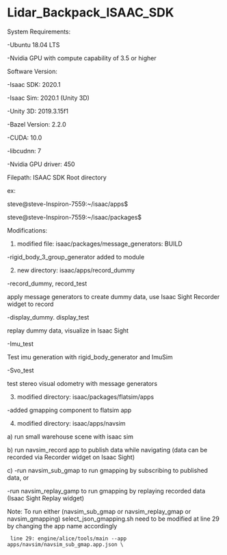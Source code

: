 # Lidar_Backpack_ISAAC_SDK

System  Requirements:

 -Ubuntu 18.04 LTS

 -Nvidia GPU with compute capability of 3.5 or higher




Software Version:

-Isaac SDK: 2020.1

-Isaac Sim: 2020.1 (Unity 3D)

-Unity 3D: 2019.3.15f1

-Bazel Version: 2.2.0

-CUDA: 10.0

-libcudnn: 7

-Nvidia GPU driver: 450
  
  
  

Filepath: ISAAC SDK Root directory

ex: 

steve@steve-Inspiron-7559:~/isaac/apps$ 

steve@steve-Inspiron-7559:~/isaac/packages$ 


Modifications:

1) modified file: isaac/packages/message_generators: BUILD

  -rigid_body_3_group_generator added to module


2) new directory: isaac/apps/record_dummy

  -record_dummy, record_test 
  
  apply message generators to create dummy data, use Isaac Sight Recorder widget to record
  
  -display_dummy. display_test
  
  replay dummy data, visualize in Isaac Sight
  
  -Imu_test
  
  Test imu generation with rigid_body_generator and ImuSim
  
  -Svo_test
  
  test stereo visual odometry with message generators
  
  
3) modified directory: isaac/packages/flatsim/apps

-added gmapping component to flatsim app


4) modified directory: isaac/apps/navsim

a) run small warehouse scene with isaac sim

b) run navsim_record app to publish data while navigating (data can be recorded via Recorder widget on Isaac Sight)

c) -run navsim_sub_gmap to run gmapping by subscribing to published data, or
    
   -run navsim_replay_gamp to run gmapping by replaying recorded data (Isaac Sight Replay widget)
   

Note: 
     To run either (navsim_sub_gmap or navsim_replay_gmap or navsim_gmapping) 
     select_json_gmapping.sh need to be modified at line 29 by changing the app name accordingly
     
     line 29: engine/alice/tools/main --app apps/navsim/navsim_sub_gmap.app.json \
     
     
  

